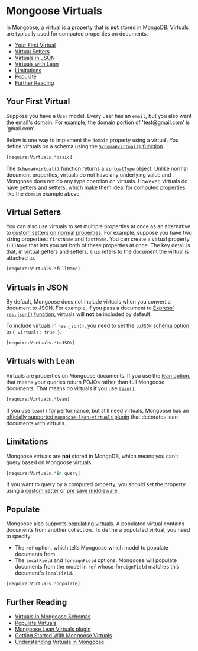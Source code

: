 # Mongoose Virtuals

In Mongoose, a virtual is a property that is **not** stored in MongoDB. 
Virtuals are typically used for computed properties on documents.

* [Your First Virtual](#your-first-virtual)
* [Virtual Setters](#virtual-setters)
* [Virtuals in JSON](#virtuals-in-json)
* [Virtuals with Lean](#virtuals-with-lean)
* [Limitations](#limitations)
* [Populate](#populate)
* [Further Reading](#further-reading)

## Your First Virtual

Suppose you have a `User` model. Every user has an `email`, but you also
want the email's domain. For example, the domain portion of 
'test@gmail.com' is 'gmail.com'.

Below is one way to implement the `domain` property using a virtual.
You define virtuals on a schema using the [`Schema#virtual()` function](/docs/api/schema.html#schema_Schema-virtual).

```javascript
[require:Virtuals.*basic]
```

The `Schema#virtual()` function returns a [`VirtualType` object](/docs/api/virtualtype.html). Unlike normal document properties,
virtuals do not have any underlying value and Mongoose does not do
any type coercion on virtuals. However, virtuals do have
[getters and setters](/docs/tutorials/getters-setters.html), which make 
them ideal for computed properties, like the `domain` example above.

## Virtual Setters

You can also use virtuals to set multiple properties at once as an
alternative to [custom setters on normal properties](/docs/tutorials/getters-setters.html#setters). For example, suppose
you have two string properties: `firstName` and `lastName`. You can
create a virtual property `fullName` that lets you set both of
these properties at once. The key detail is that, in virtual getters and
setters, `this` refers to the document the virtual is attached to.

```javascript
[require:Virtuals.*fullName]
```

## Virtuals in JSON

By default, Mongoose does not include virtuals when you convert a document to 
JSON. For example, if you pass a document to [Express'  `res.json()` function](http://expressjs.com/en/4x/api.html#res.json),
virtuals will **not** be included by default.

To include virtuals in `res.json()`, you need to set the
[`toJSON` schema option](/docs/guide.html#toJSON) to `{ virtuals: true }`.

```javascript
[require:Virtuals.*toJSON]
```

## Virtuals with Lean

Virtuals are properties on Mongoose documents. If you use the
[lean option](/docs/tutorials/lean.html), that means your queries return POJOs
rather than full Mongoose documents. That means no virtuals if you use
[`lean()`](/docs/api/query.html#query_Query-lean).

```javascript
[require:Virtuals.*lean]
```

If you use `lean()` for performance, but still need virtuals, Mongoose
has an
[officially supported `mongoose-lean-virtuals` plugin](https://plugins.mongoosejs.io/plugins/lean-virtuals)
that decorates lean documents with virtuals.

## Limitations

Mongoose virtuals are **not** stored in MongoDB, which means you can't query
based on Mongoose virtuals.

```javascript
[require:Virtuals.*in query]
```

If you want to query by a computed property, you should set the property using
a [custom setter](/docs/tutorials/getters-setters.html) or [pre save middleware](/docs/middleware.html).

## Populate

Mongoose also supports [populating virtuals](/docs/populate.html). A populated
virtual contains documents from another collection. To define a populated
virtual, you need to specify:

- The `ref` option, which tells Mongoose which model to populate documents from.
- The `localField` and `foreignField` options. Mongoose will populate documents from the model in `ref` whose `foreignField` matches this document's `localField`.

```javascript
[require:Virtuals.*populate]
```

## Further Reading

* [Virtuals in Mongoose Schemas](/docs/guide.html#virtuals)
* [Populate Virtuals](/docs/populate.html#populate-virtuals)
* [Mongoose Lean Virtuals plugin](https://plugins.mongoosejs.io/plugins/lean-virtuals)
* [Getting Started With Mongoose Virtuals](https://masteringjs.io/tutorials/mongoose/virtuals)
* [Understanding Virtuals in Mongoose](https://futurestud.io/tutorials/understanding-virtuals-in-mongoose)